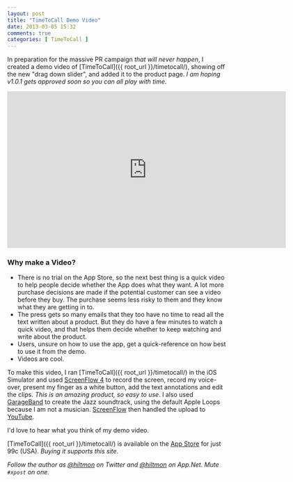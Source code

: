 ```yaml
---
layout: post
title: "TimeToCall Demo Video"
date: 2013-03-05 15:32
comments: true
categories: [ TimeToCall ]
---
```


In preparation for the massive PR campaign *that will never happen*, I created a demo video of [TimeToCall]({{ root_url }}/timetocall/), showing off the new "drag down slider", and added it to the product page. *I am hoping v1.0.1 gets approved soon so you can all play with time.*

<iframe width="640" height="360" src="http://www.youtube.com/embed/84EvUGKoTyQ?rel=0" frameborder="0" allowfullscreen></iframe>

### Why make a Video?

* There is no trial on the App Store, so the next best thing is a quick video to help people decide whether the App does what they want. A lot more purchase decisions are made if the potential customer can see a video before they buy. The purchase seems less risky to them and they know what they are getting in to.
* The press gets so many emails that they too have no time to read all the text written about a product. But they do have a few minutes to watch a quick video, and that helps them decide whether to keep watching and write about the product.
* Users, unsure on how to use the app, get a quick-reference on how best to use it from the demo.
* Videos are cool.

To make this video, I ran [TimeToCall]({{ root_url }}/timetocall/) in the iOS Simulator and used [ScreenFlow 4](http://click.linksynergy.com/fs-bin/stat?id=V41G*FiMqjc&offerid=146261&type=3&subid=0&tmpid=1826&RD_PARM1=https%253A%252F%252Fitunes.apple.com%252Fus%252Fapp%252Fscreenflow-4%252Fid573279886%253Fmt%253D12%2526uo%253D4%2526partnerId%253D30) to record the screen, record my voice-over, present my finger as a white button, add the text annotations and edit the clips. *This is an amazing product, so easy to use*. I also used [GarageBand](http://click.linksynergy.com/fs-bin/stat?id=V41G*FiMqjc&offerid=146261&type=3&subid=0&tmpid=1826&RD_PARM1=https%253A%252F%252Fitunes.apple.com%252Fus%252Fapp%252Fgarageband%252Fid408980954%253Fmt%253D12%2526uo%253D4%2526partnerId%253D30) to create the Jazz soundtrack, using the default Apple Loops because I am not a musician. [ScreenFlow](http://click.linksynergy.com/fs-bin/stat?id=V41G*FiMqjc&offerid=146261&type=3&subid=0&tmpid=1826&RD_PARM1=https%253A%252F%252Fitunes.apple.com%252Fus%252Fapp%252Fscreenflow-4%252Fid573279886%253Fmt%253D12%2526uo%253D4%2526partnerId%253D30)  then handled the upload to [YouTube](https://www.youtube.com/watch?v=84EvUGKoTyQ).

I'd love to hear what you think of my demo video.

[TimeToCall]({{ root_url }}/timetocall/) is available on the [App Store](https://itunes.apple.com/us/app/timetocall/id596429979?ls=1&mt=8) for just 99c (USA). *Buying it supports this site.*

*Follow the author as [@hiltmon](http://twitter.com/hiltmon) on Twitter and [@hiltmon](http://alpha.app.net/hiltmon) on App.Net. Mute `#xpost` on one.*
